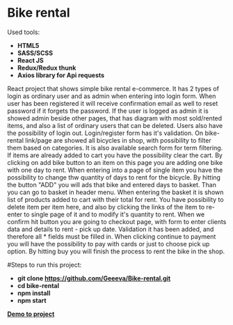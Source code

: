 
# Bike rental
Used tools:

- **HTML5**
- **SASS/SCSS**
- **React JS**
- **Redux/Redux thunk**
- **Axios library for Api requests**

React project that shows simple bike rental e-commerce. 
It has 2 types of login as ordinary user and as admin when entering into login form. When user has been registered it will receive confirmation email as well to reset password if it forgets the password. 
If the user is logged as admin it is showed admin beside other pages, that has diagram with most sold/rented items, and also a list of ordinary users that can be deleted.
Users also have the possibility of login out. Login/register form has it's validation.
On bike-rental link/page are showed all bicycles in shop, with possibility to filter them based on categories.
It is also available search form for term filtering. If items are already added to cart you have the possibility
clear the cart.
By clicking on add bike button to an item on this page you are adding one bike with one day to rent.
When entering into a page of single item you have the possibility to change thw quantity of days to rent for the bicycle.
By hitting the button "ADD" you will ads that bike and entered days to basket.
Than you can go to basket in header menu. When entering the basket it is shown list of products added to cart with their total for rent.
You have possibility to delete item per item here, and also by clicking the links of the item to re-enter to single page of it 
and to modify it's quantity to rent.
When we confirm hit button you are going to checkout page, with form to enter clients data and details to rent - pick up date.
Validation it has been added, and therefore all * fields must be filled in. When clicking continue to payment you will have
the possibility to pay with cards or just to choose pick up option. By hitting buy you will finish the process to rent the bike in the shop.


#Steps to run this project:

- **git clone https://github.com/Geeeva/Bike-rental.git**
- **cd bike-rental**
- **npm install**
- **npm start**

**[Demo to project](https://geeeva.github.io/bike-rental/)**
